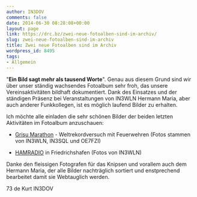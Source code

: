 ```yaml
---
author: IN3DOV
comments: false
date: 2014-06-30 08:28:08+00:00
layout: page
link: https://drc.bz/zwei-neue-fotoalben-sind-im-archiv/
slug: zwei-neue-fotoalben-sind-im-archiv
title: Zwei neue Fotoalben sind im Archiv
wordpress_id: 8495
tags:
- Allgemein
---
```


"**Ein Bild sagt mehr als tausend Worte**". Genau aus diesem Grund sind wir über unser ständig wachsendes Fotoalbum sehr froh, das unsere Vereinsaktivitäten bildhaft dokumentiert. Dank des Einsatzes und der ständigen Präsenz bei Veranstaltungen von IN3WLN Hermann Maria, aber auch anderer Funkkollegen, ist es möglich laufend Bilder zu erhalten.




Ich möchte alle einladen die sehr schönen Bilder der beiden letzten Aktivitäten im Fotoalbum anzuschauen:






	
  * [Grisu Marathon](https://drc.bz/drc-intern/fotoalbum/?wppa-album=118&wppa-cover=0&wppa-occur=1) - Weltrekordversuch mit Feuerwehren (Fotos stammen von IN3WLN, IN3SQL und OE7FZI)

	
  * [HAMRADIO](https://drc.bz/drc-intern/fotoalbum/?wppa-album=120&wppa-cover=0&wppa-occur=1) in Friedrichshafen (Fotos von IN3WLN)




Danke den fleissigen Fotografen für das Knipsen und vorallem auch dem Hermann Maria, der alle Bilder nachträglich sortiert und enstprechend bearbeitet damit sie Webtauglich werden.




73 de Kurt IN3DOV
